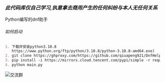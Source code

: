 ### _此代码库仅自己学习,执意拿去商用产生的任何纠纷与本人无任何关系_

Python编写的dnf助手

###### 如何启动

```markdown
1. 下载并安装python3.10.8
   https://www.python.org/ftp/python/3.10.8/python-3.10.8-amd64.exe)
2. git clone https://ghproxy.com/https://github.com/qiuapeng921/DnfHelper-Python.git
3. pip install -i https://mirrors.cloud.tencent.com/pypi/simple -r requirements.txt
4. python main.py
```

![交流群](https://github.com/qiuapeng921/DnfHelper-Python/blob/master/resource/qq.png)
